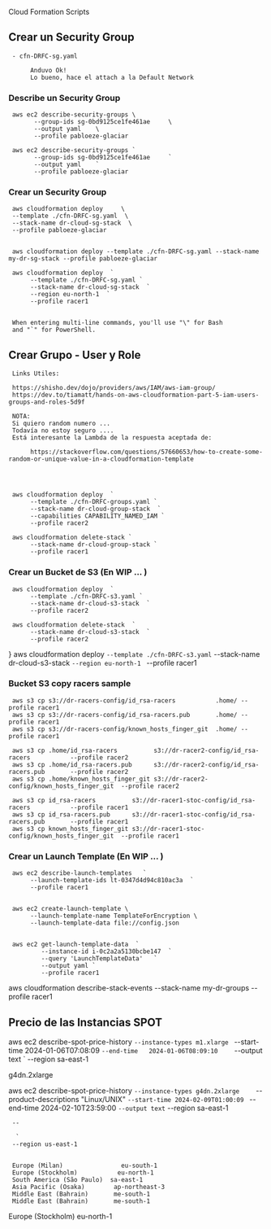 Cloud Formation Scripts


## Crear un Security Group

     - cfn-DRFC-sg.yaml

          Anduvo Ok!
          Lo bueno, hace el attach a la Default Network

### Describe un Security Group

     aws ec2 describe-security-groups \
           --group-ids sg-0bd9125ce1fe461ae     \
           --output yaml    \
           --profile pabloeze-glaciar

     aws ec2 describe-security-groups `
           --group-ids sg-0bd9125ce1fe461ae     `
           --output yaml    `
           --profile pabloeze-glaciar

### Crear un Security Group

     aws cloudformation deploy     \
     --template ./cfn-DRFC-sg.yaml  \
     --stack-name dr-cloud-sg-stack  \
     --profile pabloeze-glaciar


     aws cloudformation deploy --template ./cfn-DRFC-sg.yaml --stack-name my-dr-sg-stack --profile pabloeze-glaciar

     aws cloudformation deploy  `
          --template ./cfn-DRFC-sg.yaml `
          --stack-name dr-cloud-sg-stack  `
          --region eu-north-1  `
          --profile racer1
     

     When entering multi-line commands, you'll use "\" for Bash 
     and "`" for PowerShell.
     
     
## Crear Grupo - User y Role

     Links Utiles:

     https://shisho.dev/dojo/providers/aws/IAM/aws-iam-group/
     https://dev.to/tiamatt/hands-on-aws-cloudformation-part-5-iam-users-groups-and-roles-5d9f

     NOTA:
     Si quiero random numero ...
     Todavía no estoy seguro ....
     Está interesante la Lambda de la respuesta aceptada de:

          https://stackoverflow.com/questions/57660653/how-to-create-some-random-or-unique-value-in-a-cloudformation-template




     aws cloudformation deploy  `
          --template ./cfn-DRFC-groups.yaml `
          --stack-name dr-cloud-group-stack  `
          --capabilities CAPABILITY_NAMED_IAM `
          --profile racer2

     aws cloudformation delete-stack `
          --stack-name dr-cloud-group-stack `
          --profile racer1


### Crear un Bucket de S3 (En WIP ... )

     aws cloudformation deploy  `
          --template ./cfn-DRFC-s3.yaml `
          --stack-name dr-cloud-s3-stack  `
          --profile racer2

     aws cloudformation delete-stack  `
          --stack-name dr-cloud-s3-stack  `
          --profile racer2

}
     aws cloudformation deploy  `
          --template ./cfn-DRFC-s3.yaml `
          --stack-name dr-cloud-s3-stack  `
          --region eu-north-1  `
          --profile racer1



### Bucket S3 copy racers sample

     aws s3 cp s3://dr-racers-config/id_rsa-racers           .home/ --profile racer1
     aws s3 cp s3://dr-racers-config/id_rsa-racers.pub       .home/ --profile racer1
     aws s3 cp s3://dr-racers-config/known_hosts_finger_git  .home/ --profile racer1

     aws s3 cp .home/id_rsa-racers          s3://dr-racer2-config/id_rsa-racers           --profile racer2
     aws s3 cp .home/id_rsa-racers.pub      s3://dr-racer2-config/id_rsa-racers.pub       --profile racer2
     aws s3 cp .home/known_hosts_finger_git s3://dr-racer2-config/known_hosts_finger_git  --profile racer2

     aws s3 cp id_rsa-racers          s3://dr-racer1-stoc-config/id_rsa-racers           --profile racer1
     aws s3 cp id_rsa-racers.pub      s3://dr-racer1-stoc-config/id_rsa-racers.pub       --profile racer1
     aws s3 cp known_hosts_finger_git s3://dr-racer1-stoc-config/known_hosts_finger_git  --profile racer1


### Crear un Launch Template (En WIP ... )


     aws ec2 describe-launch-templates   `
          --launch-template-ids lt-0347d4d94c810ac3a  `
          --profile racer1


     aws ec2 create-launch-template \
          --launch-template-name TemplateForEncryption \
          --launch-template-data file://config.json


     aws ec2 get-launch-template-data  `
             --instance-id i-0c2a2a5130bcbe147  `
             --query 'LaunchTemplateData'   `
             --output yaml `
             --profile racer1
             
aws cloudformation describe-stack-events --stack-name my-dr-groups --profile racer1



## Precio de las Instancias SPOT

aws ec2 describe-spot-price-history   `
     --instance-types m1.xlarge  `
     --start-time 2024-01-06T07:08:09  `
     --end-time   2024-01-06T08:09:10     `
     --output text `
     --region sa-east-1

g4dn.2xlarge

aws ec2 describe-spot-price-history   `
     --instance-types g4dn.2xlarge     `
     --product-descriptions "Linux/UNIX" `
     --start-time 2024-02-09T01:00:09  `
     --end-time   2024-02-10T23:59:00   `
     --output text `
     --region sa-east-1


     --
     
      `
     --region us-east-1


     Europe (Milan)	               eu-south-1
     Europe (Stockholm)	          eu-north-1
     South America (São Paulo)	sa-east-1
     Asia Pacific (Osaka)	     ap-northeast-3
     Middle East (Bahrain)	     me-south-1
     Middle East (Bahrain)	     me-south-1


Europe (Stockholm)
eu-north-1